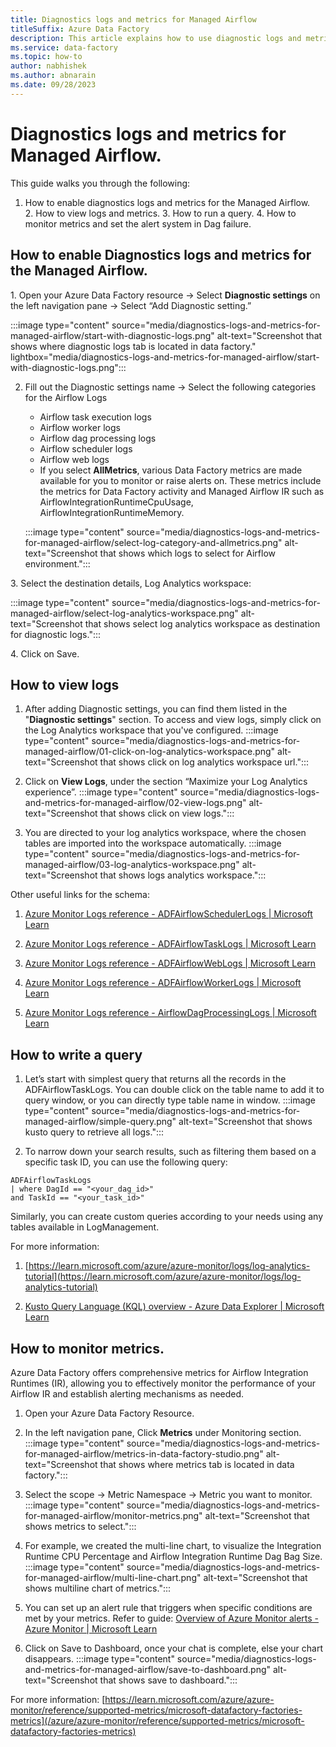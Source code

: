 ```yaml
---
title: Diagnostics logs and metrics for Managed Airflow
titleSuffix: Azure Data Factory
description: This article explains how to use diagnostic logs and metrics to monitor Airflow IR.
ms.service: data-factory
ms.topic: how-to
author: nabhishek
ms.author: abnarain
ms.date: 09/28/2023
---
```


# Diagnostics logs and metrics for Managed Airflow.

This guide walks you through the following:

   1. How to enable diagnostics logs and metrics for the Managed Airflow.
   2. How to view logs and metrics.
   3. How to run a query.
   4. How to monitor metrics and set the alert system in Dag failure.

## How to enable Diagnostics logs and metrics for the Managed Airflow.

1. Open your Azure Data Factory resource -> Select **Diagnostic settings** on the left navigation pane -> Select “Add Diagnostic setting.”

   :::image type="content" source="media/diagnostics-logs-and-metrics-for-managed-airflow/start-with-diagnostic-logs.png" alt-text="Screenshot that shows where diagnostic logs tab is located in data factory." lightbox="media/diagnostics-logs-and-metrics-for-managed-airflow/start-with-diagnostic-logs.png":::

2. Fill out the Diagnostic settings name -> Select the following categories for the Airflow Logs

   - Airflow task execution logs
   - Airflow worker logs
   - Airflow dag processing logs
   - Airflow scheduler logs
   - Airflow web logs
   - If you select **AllMetrics**, various Data Factory metrics are made available for you to monitor or raise alerts on. These metrics include the metrics for Data Factory activity and Managed Airflow IR such as AirflowIntegrationRuntimeCpuUsage, AirflowIntegrationRuntimeMemory.

   :::image type="content" source="media/diagnostics-logs-and-metrics-for-managed-airflow/select-log-category-and-allmetrics.png" alt-text="Screenshot that shows which logs to select for Airflow environment.":::

3. Select the destination details, Log Analytics workspace:

   :::image type="content" source="media/diagnostics-logs-and-metrics-for-managed-airflow/select-log-analytics-workspace.png" alt-text="Screenshot that shows select log analytics workspace as destination for diagnostic logs.":::

4. Click on Save.

## How to view logs

1. After adding Diagnostic settings, you can find them listed in the "**Diagnostic settings**" section. To access and view logs, simply click on the Log Analytics workspace that you've configured.
   :::image type="content" source="media/diagnostics-logs-and-metrics-for-managed-airflow/01-click-on-log-analytics-workspace.png" alt-text="Screenshot that shows click on log analytics workspace url.":::

2. Click on **View Logs**, under the section “Maximize your Log Analytics experience”.
   :::image type="content" source="media/diagnostics-logs-and-metrics-for-managed-airflow/02-view-logs.png" alt-text="Screenshot that shows click on view logs.":::

3. You are directed to your log analytics workspace, where the chosen tables are imported into the workspace automatically.
   :::image type="content" source="media/diagnostics-logs-and-metrics-for-managed-airflow/03-log-analytics-workspace.png" alt-text="Screenshot that shows logs analytics workspace.":::

Other useful links for the schema:

1. [Azure Monitor Logs reference - ADFAirflowSchedulerLogs | Microsoft Learn](/azure/azure-monitor/reference/tables/ADFAirflowSchedulerLogs)

2. [Azure Monitor Logs reference - ADFAirflowTaskLogs | Microsoft Learn](/azure/azure-monitor/reference/tables/adfairflowtasklogs)

3. [Azure Monitor Logs reference - ADFAirflowWebLogs | Microsoft Learn](/azure/azure-monitor/reference/tables/adfairflowweblogs)

4. [Azure Monitor Logs reference - ADFAirflowWorkerLogs | Microsoft Learn](/azure/azure-monitor/reference/tables/adfairflowworkerlogs)

5. [Azure Monitor Logs reference - AirflowDagProcessingLogs | Microsoft Learn](/azure/azure-monitor/reference/tables/AirflowDagProcessingLogs)

## How to write a query

1. Let’s start with simplest query that returns all the records in the ADFAirflowTaskLogs.
   You can double click on the table name to add it to query window, or you can directly type table name in window.
   :::image type="content" source="media/diagnostics-logs-and-metrics-for-managed-airflow/simple-query.png" alt-text="Screenshot that shows kusto query to retrieve all logs.":::

2. To narrow down your search results, such as filtering them based on a specific task ID, you can use the following query:

```kusto
ADFAirflowTaskLogs
| where DagId == "<your_dag_id>"
and TaskId == "<your_task_id>"
```

Similarly, you can create custom queries according to your needs using any tables available in LogManagement.

For more information:

1. [https://learn.microsoft.com/azure/azure-monitor/logs/log-analytics-tutorial](https://learn.microsoft.com/azure/azure-monitor/logs/log-analytics-tutorial)

2. [Kusto Query Language (KQL) overview - Azure Data Explorer | Microsoft Learn](/azure/data-explorer/kusto/query/)

## How to monitor metrics.

Azure Data Factory offers comprehensive metrics for Airflow Integration Runtimes (IR), allowing you to effectively monitor the performance of your Airflow IR and establish alerting mechanisms as needed.

1. Open your Azure Data Factory Resource.

2. In the left navigation pane, Click **Metrics** under Monitoring section.
   :::image type="content" source="media/diagnostics-logs-and-metrics-for-managed-airflow/metrics-in-data-factory-studio.png" alt-text="Screenshot that shows where metrics tab is located in data factory.":::

3. Select the scope -> Metric Namespace -> Metric you want to monitor.
   :::image type="content" source="media/diagnostics-logs-and-metrics-for-managed-airflow/monitor-metrics.png" alt-text="Screenshot that shows metrics to select.":::

4. For example, we created the multi-line chart, to visualize the Integration Runtime CPU Percentage and Airflow Integration Runtime Dag Bag Size.
   :::image type="content" source="media/diagnostics-logs-and-metrics-for-managed-airflow/multi-line-chart.png" alt-text="Screenshot that shows multiline chart of metrics.":::

5. You can set up an alert rule that triggers when specific conditions are met by your metrics.
   Refer to guide: [Overview of Azure Monitor alerts - Azure Monitor | Microsoft Learn](/azure/azure-monitor/alerts/alerts-overview)

6. Click on Save to Dashboard, once your chat is complete, else your chart disappears.
   :::image type="content" source="media/diagnostics-logs-and-metrics-for-managed-airflow/save-to-dashboard.png" alt-text="Screenshot that shows save to dashboard.":::

For more information: [https://learn.microsoft.com/azure/azure-monitor/reference/supported-metrics/microsoft-datafactory-factories-metrics](/azure/azure-monitor/reference/supported-metrics/microsoft-datafactory-factories-metrics)
